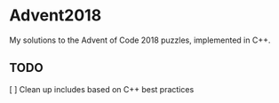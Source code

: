 # Advent2018

My solutions to the Advent of Code 2018 puzzles, implemented in C++.

## TODO

[ ] Clean up includes based on C++ best practices
